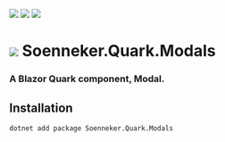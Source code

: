 ﻿[![](https://img.shields.io/nuget/v/soenneker.quark.modals.svg?style=for-the-badge)](https://www.nuget.org/packages/soenneker.quark.modals/)
[![](https://img.shields.io/github/actions/workflow/status/soenneker/soenneker.quark.modals/publish-package.yml?style=for-the-badge)](https://github.com/soenneker/soenneker.quark.modals/actions/workflows/publish-package.yml)
[![](https://img.shields.io/nuget/dt/soenneker.quark.modals.svg?style=for-the-badge)](https://www.nuget.org/packages/soenneker.quark.modals/)

# ![](https://user-images.githubusercontent.com/4441470/224455560-91ed3ee7-f510-4041-a8d2-3fc093025112.png) Soenneker.Quark.Modals
### A Blazor Quark component, Modal.

## Installation

```
dotnet add package Soenneker.Quark.Modals
```
